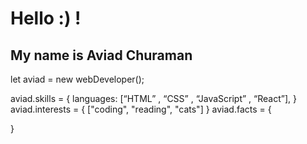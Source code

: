 
<h1>Hello :) !</h1>
<h2>My name is Aviad Churaman</h2>

let aviad = new webDeveloper();

aviad.skills = {
  languages: [“HTML” , “CSS” , “JavaScript” , “React”],
}
aviad.interests = {
 ["coding", "reading", "cats"]
}
aviad.facts = {
  
}
